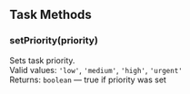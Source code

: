 ## Task Methods

### setPriority(priority)
Sets task priority.  
Valid values: `'low'`, `'medium'`, `'high'`, `'urgent'`  
Returns: `boolean` — true if priority was set
